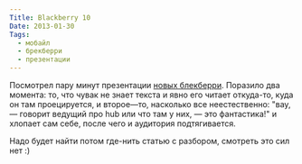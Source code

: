 ```yaml
---
Title: Blackberry 10
Date: 2013-01-30
Tags:
  - мобайл
  - брекберри
  - презентации
---
```


Посмотрел пару минут презентации [новых блекберри](http://global.blackberry.com/blackberry-10.html).
Поразило два момента: то, что чувак не знает текста и явно его читает откуда-то, куда он там проецируется, и второе—то, насколько все неестественно: "вау,— говорит ведущий про hub или что там у них, — это фантастика!" и хлопает сам себе, после чего и аудитория подтягивается.

Надо будет найти потом где-нить статью с разбором, смотреть это сил нет :)